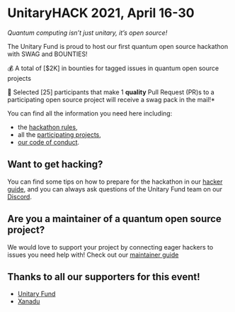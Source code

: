 # UnitaryHACK 2021, April 16-30

_Quantum computing isn’t just unitary, it’s open source!_

The Unitary Fund is proud to host our first quantum open source hackathon with SWAG and BOUNTIES!

💰 A total of [$2K] in bounties for tagged issues in quantum open source projects

🎁 Selected [25] participants that make 1 **quality** Pull Request (PR)s to a participating open source project will receive a swag pack in the mail!*

You can find all the information you need here including:

- the [hackathon rules](./rules.md),
- all the [participating projects](./participating-projects.md),
- [our code of conduct](CODE_OF_CONDUCT.md).

## Want to get hacking?

You can find some tips on how to prepare for the hackathon in our [hacker guide](./hacker-guide.md), and you can always ask questions of the Unitary Fund team on our [Discord](https://discord.unitary.fund).

## Are you a maintainer of a quantum open source project?

We would love to support your project by connecting eager hackers to issues you need help with!
Check out our [maintainer guide](./maintainer-guide.md)

## Thanks to all our supporters for this event!

- [Unitary Fund](https://unitary.fund/)
- [Xanadu](https://xanadu.ai/)
